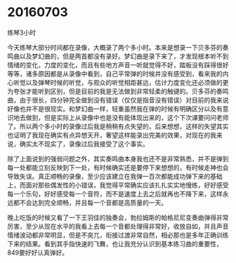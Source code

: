 # 20160703

练琴3小时

今天练琴大部分时间都在录像，大概录了两个多小时。本来是想录一下贝多芬的奏鸣曲以及梦幻曲的，但是两首都没有录好。梦幻曲是录下来了，才发现根本听不到情绪的变化，力度的变化，而且有些地方声音一听就觉得不好，踏板没有踩得很好等等，诸多原因都是从录像中看到，自己平常弹的时候并没有感受到，看来我的内心听觉以及弹琴时候的听觉，与观众的听觉相距甚远，估计力度变化还必须做的更为夸张才能听到区别，但是目前的我是无法做到非常轻柔的触键的。贝多芬的奏鸣曲，由于很长，四分钟完全做到没有错误（仅仅是指音没有错误）对目前的我来说好像也并不是很现实。和梦幻曲一样，轻重虽然我在弹的时候有明确区分以及有意识地去做到，但是实际上从录像中也是没有能体现出来的，这个下次课要问问老师了。所以两个多小时的录像过后我是稍稍有点失望的，后来想想，这样的失望其实也证明了我现在确实有点异想天开，奢望这样能录出完美的效果，对现在的我来说，确实太不现实了，录像过后我接受了这个事实。

除了上面说到的强弱问题之外，其实奏鸣曲本身我也还不是非常熟悉，并不是弹到每一处都能立刻反映到下一处，有时候确实还是要停下来想想的，有时候走神也会导致失误。真正顺畅的录像，至少应该建立在我弹一百次都能成功弹下来的基础上，而面对那些偶发性的小错误，我觉得平常确实应该扎扎实实地慢练，好好感受每一个乐句，好好感受每一个音符，而不是速度上去之后就再也不降下来，这样永远都不会达到完全顺畅，并且每一个音都是高质量的一天。

晚上吃饭的时候又看了一下王羽佳的独奏会，勃拉姆斯的帕格尼尼变奏曲弹得非常厉害，至少从现在水平的我看上去每一个音都处理得非常好，收放自如，并且声音情绪波动都非常明显，但是不突兀，衔接过渡非常自然，相必那也是多年正确训练下来的结果。看到其手指快速的飞舞，也让我充分认识到基本练习曲的重要性，849要好好认真弹好。
